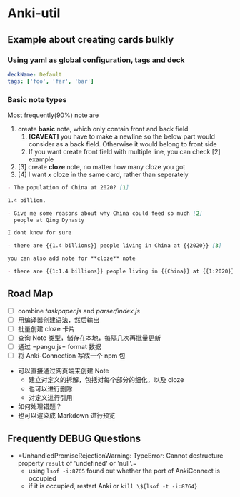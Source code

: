 # Anki-util

## Example about creating cards bulkly

### Using yaml as global configuration, tags and deck

```yaml
deckName: Default
tags: ['foo', 'far', 'bar']
```

### Basic note types

Most frequently(90%) note are
1. create **basic** note, which only contain front and back field
    1. **[CAVEAT]** you have to make a newline so the below part would consider as a back field. Otherwise it would belong to front side
    2. If you want create front field with multiple line, you can check [2] example
2. [3] create **cloze** note, no matter how many cloze you got
3. [4] I want *x* cloze in the same card, rather than seperately

```md
- The population of China at 2020? [1]

1.4 billion.

- Give me some reasons about why China could feed so much [2]
  people at Qing Dynasty

I dont know for sure

- there are {{1.4 billions}} people living in China at {{2020}} [3]

you can also add note for **cloze** note

- there are {{1:1.4 billions}} people living in {{China}} at {{1:2020}} [4]
```

## Road Map

- [ ] combine *taskpaper.js* and *parser/index.js*
- [ ] 用编译器创建语法，然后输出
- [ ] 批量创建 cloze 卡片
- [ ] 查询 Note 类型，储存在本地，每隔几次再批量更新
- [ ] 通过 =pangu.js= format 数据
- [ ] 将 Anki-Connection 写成一个 npm 包

- 可以直接通过网页端来创建 Note
    - 建立对定义的拆解，包括对每个部分的细化，以及 cloze
    - 也可以进行删除
    - 对定义进行引用
- 如何处理错题？
- 也可以渲染成 Markdown 进行预览

## Frequently DEBUG Questions

- =UnhandledPromiseRejectionWarning: TypeError: Cannot destructure property `result` of 'undefined' or 'null'.=
    - using `lsof -i:8765` found out whether the port of AnkiConnect is occupied
    - if it is occupied, restart Anki or `kill \${lsof -t -i:8764}`
